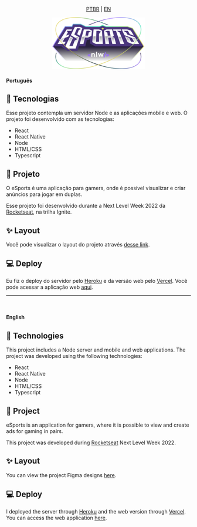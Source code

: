 <div align="center">

[PTBR](#português) | [EN](#english)

<img src="https://github.com/juliaf1/nlw-esports/blob/main/web/src/assets/logo.svg" width="50%">
</div>

#### Português
## 🚀 Tecnologias

Esse projeto contempla um servidor Node e as aplicações mobile e web. O projeto foi desenvolvido com as tecnologias:

- React
- React Native
- Node
- HTML/CSS
- Typescript

## 🎯 Projeto

O eSports é uma aplicação para gamers, onde é possível visualizar e criar anúncios para jogar em duplas.

Esse projeto foi desenvolvido durante a Next Level Week 2022 da [Rocketseat](https://github.com/rocketseat-education), na trilha Ignite.

## ✨ Layout

Você pode visualizar o layout do projeto através [desse link](https://www.figma.com/community/file/1150897317533332617).

## 💻 Deploy

Eu fiz o deploy do servidor pelo [Heroku](https://dashboard.heroku.com/) e da versão web pelo [Vercel](https://vercel.com/dashboard).
Você pode acessar a aplicação web [aqui](https://nlw-esports-web-virid.vercel.app/).

***
<br/>

#### English
## 🚀 Technologies

This project includes a Node server and mobile and web applications. The project was developed using the following technologies:

- React
- React Native
- Node
- HTML/CSS
- Typescript

## 🎯 Project

eSports is an application for gamers, where it is possible to view and create ads for gaming in pairs.

This project was developed during [Rocketseat](https://github.com/rocketseat-education) Next Level Week 2022.

## ✨ Layout

You can view the project Figma designs [here](https://www.figma.com/community/file/1150897317533332617).

## 💻 Deploy

I deployed the server through [Heroku](https://dashboard.heroku.com/) and the web version through [Vercel](https://vercel.com/dashboard). You can access the web application [here](https://nlw-esports-web-virid.vercel.app/).
